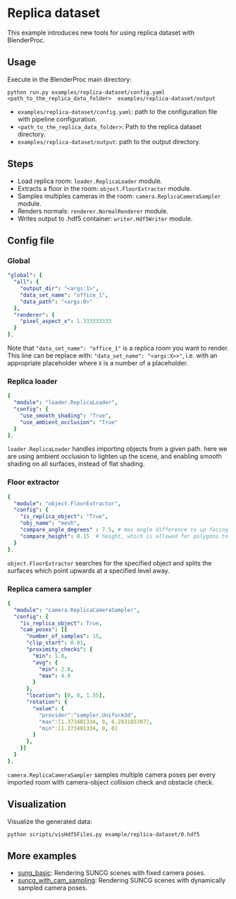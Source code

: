 # Replica dataset

This example introduces new tools for using replica dataset with BlenderProc.

## Usage

Execute in the BlenderProc main directory:

```
python run.py examples/replica-dataset/config.yaml <path_to_the_replica_data_folder>  examples/replica-dataset/output
``` 

* `examples/replica-dataset/config.yaml`: path to the configuration file with pipeline configuration.
* `<path_to_the_replica_data_folder>`: Path to the replica dataset directory.
* `examples/replica-dataset/output`: path to the output directory.

## Steps

* Load replica room: `loader.ReplicaLoader` module.
* Extracts a floor in the room: `object.FloorExtractor` module.
* Samples multiples cameras in the room: `camera.ReplicaCameraSampler` module.
* Renders normals: `renderer.NormalRenderer` module.
* Writes output to .hdf5 container: `writer.Hdf5Writer` module.

## Config file

### Global

```yaml
"global": {
  "all": {
    "output_dir": "<args:1>",
    "data_set_name": "office_1",
    "data_path": "<args:0>"
  },
  "renderer": {
    "pixel_aspect_x": 1.333333333
  }
},
```

Note that `"data_set_name": "office_1"` is a replica room you want to render. This line can be replace with:
`"data_set_name": "<args:X>>"`, i.e. with an appropriate placeholder where `X` is a number of a placeholder.

### Replica loader

```yaml
{
  "module": "loader.ReplicaLoader",
  "config": {
    "use_smooth_shading": "True",
    "use_ambient_occlusion": "True"
  }
},
```

`loader.ReplicaLoader` handles importing objects from a given path. here we are using ambient occlusion to lighten up the scene, and enabling smooth shading on all surfaces, instead of flat shading.

### Floor extractor

```yaml
{
  "module": "object.FloorExtractor",
  "config": {
    "is_replica_object": "True",
    "obj_name": "mesh",
    "compare_angle_degrees" : 7.5, # max angle difference to up facing polygons
    "compare_height": 0.15  # height, which is allowed for polygons to be away from the height level in up and down dir.
  }
},
```

`object.FloorExtractor` searches for the specified object and splits the surfaces which point upwards at a specified level away.

### Replica camera sampler

```yaml
{
  "module": "camera.ReplicaCameraSampler",
  "config": {
    "is_replica_object": True,
    "cam_poses": [{
      "number_of_samples": 15,
      "clip_start": 0.01,
      "proximity_checks": {
        "min": 1.0,
        "avg": {
          "min": 2.0,
          "max": 4.0
        }
      },
      "location": [0, 0, 1.55],
      "rotation": {
        "value": {
          "provider":"sampler.Uniform3d",
          "max":[1.373401334, 0, 6.283185307],
          "min":[1.373401334, 0, 0]
        }
      },
    }]
  }
},
```

`camera.ReplicaCameraSampler` samples multiple camera poses per every imported room with camera-object collision check and obstacle check.

## Visualization

Visualize the generated data:

```
python scripts/visHdf5Files.py example/replica-dataset/0.hdf5
```

## More examples

* [sung_basic](../suncg_basic): Rendering SUNCG scenes with fixed camera poses.
* [suncg_with_cam_sampling](../suncg_with_cam_sampling): Rendering SUNCG scenes with dynamically sampled camera poses.